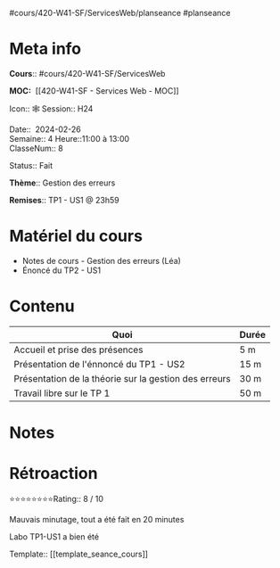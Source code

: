 #cours/420-W41-SF/ServicesWeb/planseance #planseance
# Meta info

**Cours**:: #cours/420-W41-SF/ServicesWeb 

**MOC:**  [[420-W41-SF - Services Web - MOC]]

Icon:: 🕸
Session:: H24

Date::  2024-02-26  
Semaine:: 4
Heure::11:00 à 13:00  
ClasseNum:: 8

Status:: <span class="chip done">Fait</span> 

**Thème**:: Gestion des erreurs

**Remises**:: TP1 - US1 @ 23h59


# Matériel du cours
* Notes de cours - Gestion des erreurs (Léa)
* Énoncé du TP2 - US1
# Contenu
| Quoi | Durée |
| ---- | ---- |
| Accueil et prise des présences | 5 m |
| Présentation de l'énnoncé du TP1 - US2 | 15 m |
| Présentation de la théorie sur la gestion des erreurs | 30 m |
| Travail libre sur le TP 1 | 50 m |
# Notes

# Rétroaction
⭐⭐⭐⭐⭐⭐⭐⭐Rating:: 8 / 10

 Mauvais minutage, tout a été fait en 20 minutes

Labo TP1-US1 a bien été

Template:: [[template_seance_cours]]